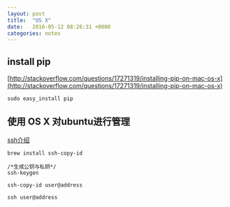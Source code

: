 ```yaml
---
layout: post
title:  "OS X"
date:   2016-05-12 08:26:31 +0000
categories: notes
---
```



## install pip

[http://stackoverflow.com/questions/17271319/installing-pip-on-mac-os-x](http://stackoverflow.com/questions/17271319/installing-pip-on-mac-os-x)

```
sudo easy_install pip
```


## 使用 OS X 对ubuntu进行管理

[ssh介绍](http://www.ruanyifeng.com/blog/2011/12/ssh_remote_login.html)

```
brew install ssh-copy-id

/*生成公钥与私钥*/
ssh-keygen

ssh-copy-id user@address

ssh user@address
```
